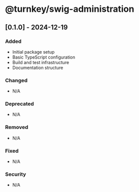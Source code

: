# @turnkey/swig-administration

## [0.1.0] - 2024-12-19

### Added
- Initial package setup
- Basic TypeScript configuration
- Build and test infrastructure
- Documentation structure

### Changed
- N/A

### Deprecated
- N/A

### Removed
- N/A

### Fixed
- N/A

### Security
- N/A
